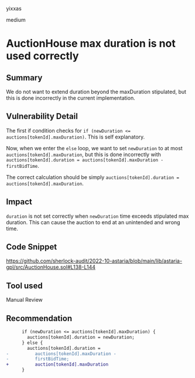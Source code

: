 yixxas

medium

# AuctionHouse max duration is not used correctly

## Summary
We do not want to extend duration beyond the maxDuration stipulated, but this is done incorrectly in the current implementation.

## Vulnerability Detail
The first if condition checks for `if (newDuration <= auctions[tokenId].maxDuration)`. This is self explanatory. 

Now, when we enter the `else` loop, we want to set `newDuration` to at most `auctions[tokenId].maxDuration`, but this is done incorrectly with `auctions[tokenId].duration = auctions[tokenId].maxDuration - firstBidTime`.

The correct calculation should be simply `auctions[tokenId].duration = auctions[tokenId].maxDuration`.

## Impact
`duration` is not set correctly when `newDuration` time exceeds stipulated max duration. This can cause the auction to end at an unintended and wrong time.

## Code Snippet
https://github.com/sherlock-audit/2022-10-astaria/blob/main/lib/astaria-gpl/src/AuctionHouse.sol#L138-L144

## Tool used

Manual Review

## Recommendation

```diff
      if (newDuration <= auctions[tokenId].maxDuration) {
        auctions[tokenId].duration = newDuration;
      } else {
        auctions[tokenId].duration =
-          auctions[tokenId].maxDuration -
-          firstBidTime;
+          auction[tokenId].maxDuration
      }
```
